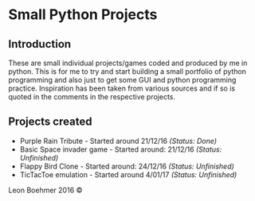 # Small Python Projects

## Introduction
These are small individual projects/games coded and produced by me in python. This is for me
to try and start building a small portfolio of python programming and also just to get some 
GUI and python programming practice. Inspiration has been taken from various sources and if 
so is quoted in the comments in the respective projects.

## Projects created
* Purple Rain Tribute - Started around 21/12/16 *(Status: Done)*
* Basic Space invader game - Started around: 21/12/16 *(Status: Unfinished)*
* Flappy Bird Clone - Started around: 24/12/16 *(Status: Unfinished)*
* TicTacToe emulation - Started around 4/01/17 *(Status: Unfinished)*

Leon Boehmer 2016 ©